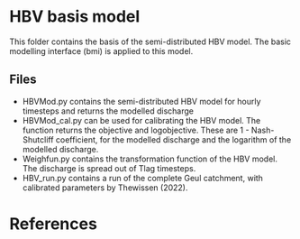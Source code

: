 # HBV basis model
This folder contains the basis of the semi-distributed HBV model. The basic modelling interface (bmi) is applied to this model.

## Files
- HBVMod.py contains the semi-distributed HBV model for hourly timesteps and returns the modelled discharge
- HBVMod_cal.py can be used for calibrating the HBV model. The function returns the objective and logobjective. These are 1 - Nash-Shutcliff coefficient, for the modelled discharge and the logarithm of the modelled discharge.
- Weighfun.py contains the transformation function of the HBV model. The discharge is spread out of Tlag timesteps. 
- HBV_run.py contains a run of the complete Geul catchment, with calibrated parameters by Thewissen (2022).

# References
